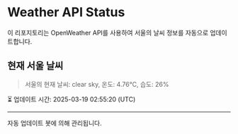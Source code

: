 
# Weather API Status

이 리포지토리는 OpenWeather API를 사용하여 서울의 날씨 정보를 자동으로 업데이트합니다.

## 현재 서울 날씨
> 서울의 현재 날씨: clear sky, 온도: 4.76°C, 습도: 26%

⏳ 업데이트 시간: 2025-03-19 02:55:20 (UTC)

---
자동 업데이트 봇에 의해 관리됩니다.
